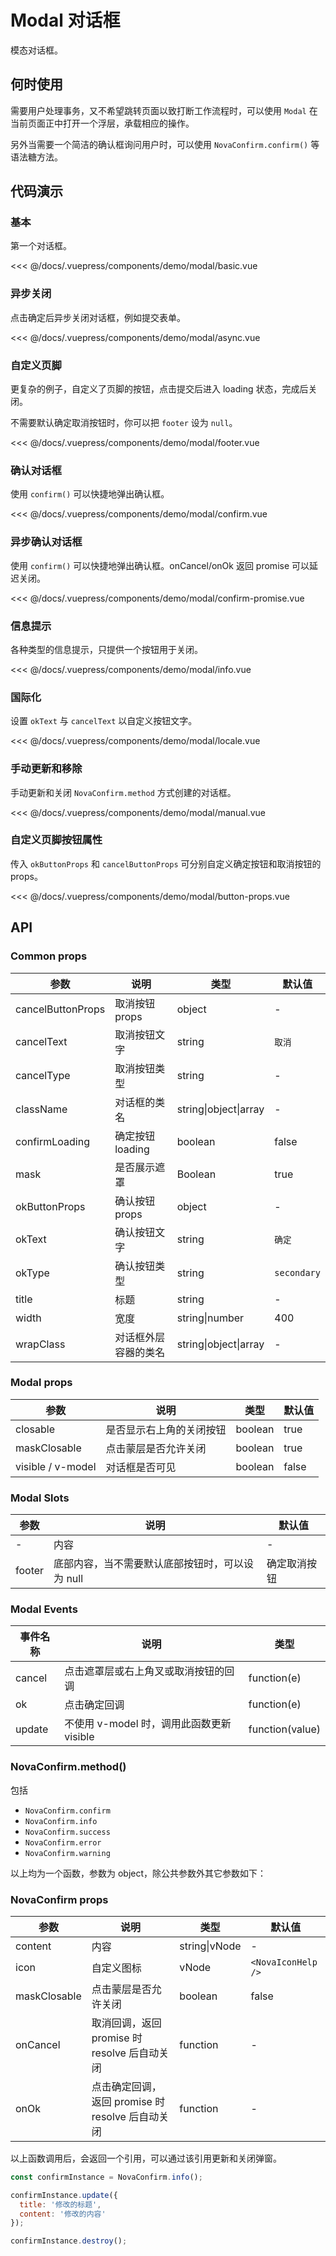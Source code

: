 # Modal 对话框

模态对话框。

## 何时使用

需要用户处理事务，又不希望跳转页面以致打断工作流程时，可以使用 `Modal` 在当前页面正中打开一个浮层，承载相应的操作。

另外当需要一个简洁的确认框询问用户时，可以使用 `NovaConfirm.confirm()` 等语法糖方法。

## 代码演示

### 基本

第一个对话框。

<demo-modal-basic/>

<<< @/docs/.vuepress/components/demo/modal/basic.vue

### 异步关闭

点击确定后异步关闭对话框，例如提交表单。

<demo-modal-async/>

<<< @/docs/.vuepress/components/demo/modal/async.vue

### 自定义页脚

更复杂的例子，自定义了页脚的按钮，点击提交后进入 loading 状态，完成后关闭。

不需要默认确定取消按钮时，你可以把 `footer` 设为 `null`。

<demo-modal-footer/>

<<< @/docs/.vuepress/components/demo/modal/footer.vue

### 确认对话框

使用 `confirm()` 可以快捷地弹出确认框。

<demo-modal-confirm/>

<<< @/docs/.vuepress/components/demo/modal/confirm.vue

### 异步确认对话框

使用 `confirm()` 可以快捷地弹出确认框。onCancel/onOk 返回 promise 可以延迟关闭。

<demo-modal-confirm-promise/>

<<< @/docs/.vuepress/components/demo/modal/confirm-promise.vue

### 信息提示

各种类型的信息提示，只提供一个按钮用于关闭。

<demo-modal-info/>

<<< @/docs/.vuepress/components/demo/modal/info.vue

### 国际化

设置 `okText` 与 `cancelText` 以自定义按钮文字。

<demo-modal-locale/>

<<< @/docs/.vuepress/components/demo/modal/locale.vue

### 手动更新和移除

手动更新和关闭 `NovaConfirm.method` 方式创建的对话框。

<demo-modal-manual/>

<<< @/docs/.vuepress/components/demo/modal/manual.vue

### 自定义页脚按钮属性

传入 `okButtonProps` 和 `cancelButtonProps` 可分别自定义确定按钮和取消按钮的 props。

<demo-modal-button-props/>

<<< @/docs/.vuepress/components/demo/modal/button-props.vue

## API

### Common props

| 参数              | 说明                 | 类型                  | 默认值      |
| ----------------- | -------------------- | --------------------- | ----------- |
| cancelButtonProps | 取消按钮 props       | object                | -           |
| cancelText        | 取消按钮文字         | string                | `取消`      |
| cancelType        | 取消按钮类型         | string                | -           |
| className         | 对话框的类名         | string\|object\|array | -           |
| confirmLoading    | 确定按钮 loading     | boolean               | false       |
| mask              | 是否展示遮罩         | Boolean               | true        |
| okButtonProps     | 确认按钮 props       | object                | -           |
| okText            | 确认按钮文字         | string                | `确定`      |
| okType            | 确认按钮类型         | string                | `secondary` |
| title             | 标题                 | string                | -           |
| width             | 宽度                 | string\|number        | 400         |
| wrapClass         | 对话框外层容器的类名 | string\|object\|array | -           |

### Modal props

| 参数              | 说明                     | 类型    | 默认值 |
| ----------------- | ------------------------ | ------- | ------ |
| closable          | 是否显示右上角的关闭按钮 | boolean | true   |
| maskClosable      | 点击蒙层是否允许关闭     | boolean | true   |
| visible / v-model | 对话框是否可见           | boolean | false  |

### Modal Slots

| 参数   | 说明                                            | 默认值       |
| ------ | ----------------------------------------------- | ------------ |
| -      | 内容                                            | -            |
| footer | 底部内容，当不需要默认底部按钮时，可以设为 null | 确定取消按钮 |

### Modal Events

| 事件名称 | 说明                                      | 类型             |
| -------- | ----------------------------------------- | ---------------- |
| cancel   | 点击遮罩层或右上角叉或取消按钮的回调      | function\(e)     |
| ok       | 点击确定回调                              | function\(e)     |
| update   | 不使用 v-model 时，调用此函数更新 visible | function\(value) |

### NovaConfirm.method()

包括

- `NovaConfirm.confirm`
- `NovaConfirm.info`
- `NovaConfirm.success`
- `NovaConfirm.error`
- `NovaConfirm.warning`

以上均为一个函数，参数为 object，除公共参数外其它参数如下：

### NovaConfirm props

| 参数         | 说明                                             | 类型          | 默认值             |
| ------------ | ------------------------------------------------ | ------------- | ------------------ |
| content      | 内容                                             | string\|vNode | -                  |
| icon         | 自定义图标                                       | vNode         | `<NovaIconHelp />` |
| maskClosable | 点击蒙层是否允许关闭                             | boolean       | false              |
| onCancel     | 取消回调，返回 promise 时 resolve 后自动关闭     | function      | -                  |
| onOk         | 点击确定回调，返回 promise 时 resolve 后自动关闭 | function      | -                  |

以上函数调用后，会返回一个引用，可以通过该引用更新和关闭弹窗。

```javascript
const confirmInstance = NovaConfirm.info();

confirmInstance.update({
  title: '修改的标题',
  content: '修改的内容'
});

confirmInstance.destroy();
```
